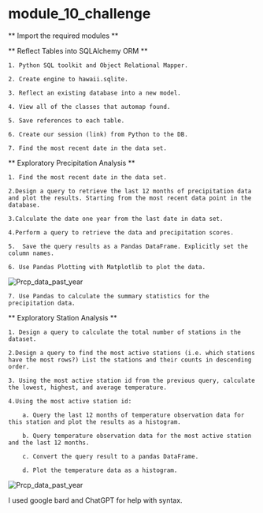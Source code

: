 # module_10_challenge

** Import the required modules **

** Reflect Tables into SQLAlchemy ORM **

    1. Python SQL toolkit and Object Relational Mapper.
    
    2. Create engine to hawaii.sqlite.
    
    3. Reflect an existing database into a new model.
    
    4. View all of the classes that automap found.
    
    5. Save references to each table.
    
    6. Create our session (link) from Python to the DB.
    
    7. Find the most recent date in the data set.
    
** Exploratory Precipitation Analysis **

    1. Find the most recent date in the data set.
    
    2.Design a query to retrieve the last 12 months of precipitation data and plot the results. Starting from the most recent data point in the database. 
    
    3.Calculate the date one year from the last date in data set.
    
    4.Perform a query to retrieve the data and precipitation scores.
    
    5.  Save the query results as a Pandas DataFrame. Explicitly set the column names.
    
    6. Use Pandas Plotting with Matplotlib to plot the data.
![Prcp_data_past_year](https://github.com/aclima88/module_10_challenge/assets/133547307/a93e0ffa-5fd8-49cc-b2ab-d5241ca7dcc7)

    7. Use Pandas to calculate the summary statistics for the precipitation data.
    
** Exploratory Station Analysis **

    1. Design a query to calculate the total number of stations in the dataset.
    
    2.Design a query to find the most active stations (i.e. which stations have the most rows?) List the stations and their counts in descending order.
    
    3. Using the most active station id from the previous query, calculate the lowest, highest, and average temperature.
    
    4.Using the most active station id:
    
        a. Query the last 12 months of temperature observation data for this station and plot the results as a histogram.
        
        b. Query temperature observation data for the most active station and the last 12 months.
        
        c. Convert the query result to a pandas DataFrame.
        
        d. Plot the temperature data as a histogram.
![Prcp_data_past_year](https://github.com/aclima88/module_10_challenge/assets/133547307/a93e0ffa-5fd8-49cc-b2ab-d5241ca7dcc7)
        


I used google bard and ChatGPT for help with syntax.

    
    
